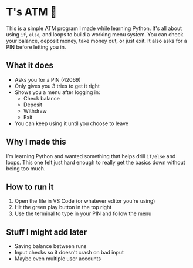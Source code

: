 # T's ATM 💸

This is a simple ATM program I made while learning Python. It's all about using `if`, `else`, and loops to build a working menu system. You can check your balance, deposit money, take money out, or just exit. It also asks for a PIN before letting you in.

## What it does

- Asks you for a PIN (42069)
- Only gives you 3 tries to get it right
- Shows you a menu after logging in:
  - Check balance
  - Deposit
  - Withdraw
  - Exit
- You can keep using it until you choose to leave

## Why I made this

I’m learning Python and wanted something that helps drill `if/else` and loops. This one felt just hard enough to really get the basics down without being too much.

## How to run it

1. Open the file in VS Code (or whatever editor you're using)
2. Hit the green play button in the top right
3. Use the terminal to type in your PIN and follow the menu

## Stuff I might add later

- Saving balance between runs
- Input checks so it doesn’t crash on bad input
- Maybe even multiple user accounts

